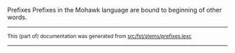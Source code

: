 Prefixes
Prefixes in the Mohawk language are bound to beginning of other words.

* * *

<small>This (part of) documentation was generated from [src/fst/stems/prefixes.lexc](https://github.com/giellalt/lang-moh/blob/main/src/fst/stems/prefixes.lexc)</small>

---

